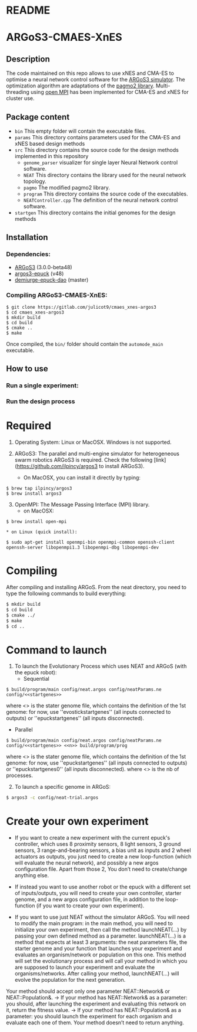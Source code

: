 # README
ARGoS3-CMAES-XnES
=====================


## Description

The code maintained on this repo allows to use xNES and CMA-ES to optimise a neural network control software for the [ARGoS3 simulator](https://github.com/ilpincy/argos3).
The optimization algorithm are adaptations of the [pagmo2 library](https://github.com/esa/pagmo2). Multi-threading using [open MPI](https://github.com/open-mpi/ompi) has been implemented for CMA-ES and xNES for cluster use.


## Package content

- `bin` This empty folder will contain the executable files.
- `params` This directory contains parameters used for the CMA-ES and xNES based design methods
- `src` This directory contains the source code for the design methods implemented in this repository
    - `genome_parser` visualizer for single layer Neural Network control software.
    - `NEAT` This directory contains the library used for the neural network topology.
    - `pagmo` The modified pagmo2 library.
    - `program` This directory contains the source code of the executables.
    - `NEATController.cpp` The definition of the neural network control software.
- `startgen` This directory contains the initial genomes for the design methods

## Installation
### Dependencies:
- [ARGoS3](https://github.com/ilpincy/argos3) (3.0.0-beta48)
- [argos3-epuck](https://github.com/demiurge-project/argos3-epuck) (v48)
- [demiurge-epuck-dao](https://github.com/demiurge-project/demiurge-epuck-dao) (master)

### Compiling ARGoS3-CMAES-XnES:
    $ git clone https://gitlab.com/julicot9/cmaes_xnes-argos3
    $ cd cmaes_xnes-argos3
    $ mkdir build
    $ cd build
    $ cmake ..
    $ make

Once compiled, the `bin/` folder should contain the `automode_main`
executable.

## How to use
### Run a single experiment:

### Run the design process

# Required

1. Operating System: Linux or MacOSX. Windows is not supported.

2. ARGoS3: The parallel and multi-engine simulator for heterogeneous swarm robotics ARGoS3 is required. Check the following [link](https://github.com/ilpincy/argos3 to install ARGoS3).
    * On MacOSX, you can install it directly by typing:
```
$ brew tap ilpincy/argos3 
$ brew install argos3
```

3. OpenMPI: The Message Passing Interface (MPI) library.
    * on MacOSX:
```
$ brew install open-mpi
```
    * on Linux (quick install):
```
$ sudo apt-get install openmpi-bin openmpi-common openssh-client openssh-server libopenmpi1.3 libopenmpi-dbg libopenmpi-dev
```


# Compiling

After compiling and installing ARGoS. 
From the neat directory, you need to type the following commands to build everything:
```bash
$ mkdir build
$ cd build
$ cmake ../
$ make
$ cd ..
```

# Command to launch

1. To launch the Evolutionary Process which uses NEAT and ARGoS (with the epuck robot):
    * Sequential
```
$ build/program/main config/neat.argos config/neatParams.ne config/<<startgenes>>
```
where <<startgenes>> is the stater genome file, which contains the definition of the 1st genome: for now, use ''evostickstartgenes'' (all inputs connected to outputs) or ''epuckstartgenes'' (all inputs disconnected).
   * Parallel
```
$ build/program/main config/neat.argos config/neatParams.ne config/<<startgenes>> <<n>> build/program/prog
```
where <<startgenes>> is the stater genome file, which contains the definition of the 1st genome: for now, use ''epuckstartgenes'' (all inputs connected to outputs) or ''epuckstartgenes0'' (all inputs disconnected).
where <<n>> is the nb of processes.

2. To launch a specific genome in ARGoS:
```bash
$ argos3 -c config/neat-trial.argos
```


# Create your own experiment

- If you want to create a new experiment with the current epuck's controller, which uses 8 proximity sensors, 8 light sensors, 3 ground sensors, 3 range-and-bearing sensors, a bias unit as inputs and 2 wheel actuators as outputs, you just need to create a new loop-function (which will evaluate the neural network), and possibly a new argos configuration file. Apart from those 2, You don’t need to create/change anything else.

- If instead you want to use another robot or the epuck with a different set of inputs/outputs, you will need to create your own controller, starter genome, and a new argos configuration file, in addition to the loop-function (if you want to create your own experiment).

- If you want to use just NEAT without the simulator ARGoS. You will need to modify the main program: in the main method, you will need to initialize your own experiment, then call the method launchNEAT(…) by passing your own defined method as a parameter.
launchNEAT(…) is a method that expects at least 3 arguments: the neat parameters file, the starter genome and your function that launches your experiment and evaluates an organism/network or population on this one. This method will set the evolutionary process and will call your method in which you are supposed to launch your experiment and evaluate the organisms/networks. After calling your method, launchNEAT(…) will evolve the population for the next generation.

Your method should accept only one parameter NEAT::Network& or NEAT::Population&.
-> If your method has NEAT::Network& as a parameter: you should, after launching the experiment and evaluating this network on it, return the fitness value.
-> If your method has NEAT::Population& as a parameter: you should launch the experiment for each organism and evaluate each one of them. Your method doesn’t need to return anything.

